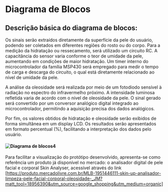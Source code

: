 # Diagrama de Blocos

## Descrição básica do diagrama de blocos:  
Os sinais serão extraídos diretamente da superfície da pele do usuário, podendo ser coletados em diferentes regiões do rosto ou do corpo. Para a medição da hidratação ou ressecamento, será utilizado um circuito RC. A capacitância do sensor varia conforme o teor de umidade da pele, aumentando em condições de maior hidratação. Um timer interno do microcontrolador da família MSP430 será empregado para medir o tempo de carga e descarga do circuito, o qual está diretamente relacionado ao nível de umidade da pele.

A análise da oleosidade será realizada por meio de um fotodiodo sensível à radiação no espectro do infravermelho próximo. A intensidade luminosa refletida varia de acordo com o nível de oleosidade da pele. O sinal gerado será convertido por um conversor analógico digital integrado ao microcontrolador, permitindo a aquisição precisa dos dados analógicos.

Por fim, os valores obtidos de hidratação e oleosidade serão exibidos de forma simultânea em um display LCD. Os resultados serão apresentados em formato percentual (%), facilitando a interpretação dos dados pelo usuário.

#### ![Diagrama de blocos4](https://github.com/user-attachments/assets/ed6b1f71-28f2-44c7-9729-fe29639f3942)

Para facilitar a visualização do protótipo desenvolvido, apresenta-se como referência um produto já disponível no mercado: o analisador digital de pele facial e corporal Skin Analyser, acessível através do link [https://produto.mercadolivre.com.br/MLB-1951446111-skin-up-analisador-limpeza-pele-facial-corporal-oleosidade-_JM?matt_tool=18956390&utm_source=google_shopping&utm_medium=organic]

